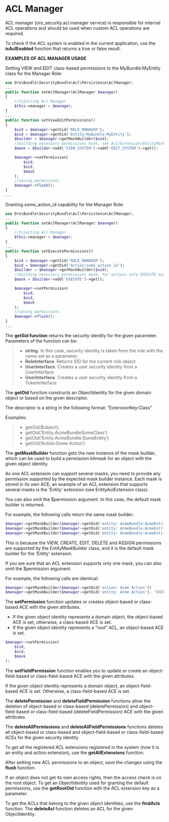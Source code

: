 <a id="backend-security-bundle-acl-manager"></a>

# ACL Manager

ACL manager (oro_security.acl.manager service) is responsible for internal ACL operations and should be used when custom ACL operations are required.

To check if the ACL system is enabled in the current application, use the **isAclEnabled** function that returns a true or false result.

**EXAMPLES OF ACL MANAGER USAGE**

Setting VIEW and EDIT class-based permissions to the MyBundle:MyEntity class for the Manager Role:

```php
use Oro\Bundle\SecurityBundle\Acl\Persistence\AclManager;
...
public function setAclManager(AclManager $manager)
{
    //Injecting Acl Manager
    $this->manager = $manager;
}
...
public function setViewEditPermissions()
{
    $sid = $manager->getSid('ROLE_MANAGER');
    $oid = $manager->getOid('Entity:MyBundle:MyEntity');
    $builder = $manager->getMaskBuilder($oid);
    //building necessary permissions mask, see Acl/Extension/EntityMaskBuilder class for a list of permission constants
    $mask = $builder->add('VIEW_SYSTEM')->add('EDIT_SYSTEM')->get();

    $manager->setPermission(
        $sid,
        $oid,
        $mask
    );
    //saving permissions
    $manager->flush();
}
...
```

Granting some_action_id capability for the Manager Role:

```php
use Oro\Bundle\SecurityBundle\Acl\Persistence\AclManager;
...
public function setAclManager(AclManager $manager)
{
    //Injecting Acl Manager
    $this->manager = $manager;
}
...
public function setExecutePermissions()
{
    $sid = $manager->getSid('ROLE_MANAGER');
    $oid = $manager->getOid('Action:some_action_id');
    $builder = $manager->getMaskBuilder($oid);
    //building necessary permissions mask, for actions only EXECUTE mask is currently available
    $mask = $builder->add('EXECUTE')->get();

    $manager->setPermission(
        $sid,
        $oid,
        $mask
    );
    //saving permissions
    $manager->flush();
}
...
```

The **getSid function** returns the security identity for the given parameter. Parameters of the function can be:

> - **string**. In this case, security identity is taken from the role with the name set as a parameter;
> - **RoleInterface**. Returns SID for the current role object
> - **UserInterface**.  Creates a user security identity from a UserInterface
> - **UserInterface**. Creates a user security identity from a TokenInterface

The **getOid** function constructs an ObjectIdentity for the given domain object or based on the given descriptor.

The descriptor is a string in the following format: “ExtensionKey:Class”

Examples:

> - getOid($object);
> - getOid(‘Entity:AcmeBundleSomeClass’)
> - getOid(‘Entity:AcmeBundle:SomeEntity’)
> - getOid(‘Action:Some Action’)

The **getMaskBuilder** function gets the new instance of the mask builder, which can be used to build a permission bitmask for an object with the given object identity.

As one ACL extension can support several masks, you need to provide any permission supported by the expected mask builder instance. Each mask is stored in its own ACE; an example of an ACL extension that supports several masks is the ‘Entity’ extension (see EntityAclExtension class).

You can also omit the $permission argument. In this case, the default mask builder is returned.

For example, the following calls return the same mask builder:

```php
$manager->getMaskBuilder($manager->getOid('entity: AcmeBundle:AcmeEntity'))
$manager->getMaskBuilder($manager->getOid('entity: AcmeBundle:AcmeEntity'), 'VIEW')
$manager->getMaskBuilder($manager->getOid('entity: AcmeBundle:AcmeEntity'), 'DELETE')
```

This is because the VIEW, CREATE, EDIT, DELETE and ASSIGN permissions are supported by the EntityMaskBuilder class, and it is the default mask builder for the ‘Entity’ extension.

If you are sure that an ACL extension supports only one mask, you can also omit the $permission argument.

For example, the following calls are identical:

```php
$manager->getMaskBuilder($manager->getOid('action: Acme Action'))
$manager->getMaskBuilder($manager->getOid('entity: Acme Action'), 'EXECUTE')
```

The **setPermission**  function updates or creates object-based or class-based ACE with the given attributes.

* If the given object identity represents a domain object, the object-based ACE is set, otherwise, a class-based ACE is set.
* If the given object identity represents a “root” ACL, an object-based ACE is set.

```php
$manager->setPermission(
    $sid,
    $oid,
    $mask
);
```

The **setFieldPermission** function enables you to update or create an object-field-based or class-field-based ACE with the given attributes.

If the given object identity represents a domain object, an object-field-based ACE is set. Otherwise, a class-field-based ACE is set.

The **deletePermission** and **deleteFieldPermission** functions allow the deletion of object-based or class-based (deletePermission) and object-field-based or class-field-based (deleteFieldPermission) ACE with the given attributes.

The **deleteAllPermissions** and **deleteAllFieldPermissions** functions deletes all object-based or class-based and object-field-based or class-field-based ACEs for the given security identity

To get all the registered ACL extensions registered in the system (now it is an entity and action extension), use the **getAllExtensions** function.

After setting new ACL permissions to an object, save the changes using the **flush** function.

If an object does not get its own access rights, then the access check is on the root object. To get an ObjectIdentity used for granting the default permissions, use the **getRootOid** function with the ACL extension key as a parameter.

To get the ACLs that belong to the given object identities, use the **findAcls** function. The **deleteAcl** function deletes an ACL for the given ObjectIdentity.
